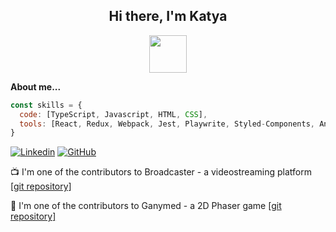 <h2 align="center">Hi there, I'm Katya</a></h2>
<p align="center"><img src="https://media4.giphy.com/media/ZO7JG72fMpXgrN2uCI/giphy.gif?cid=790b7611de2228da7b1a2eefe4655cf94bd5cf1d764f976f&rid=giphy.gif" width="60"></p>

**About me...**
```javascript
const skills = {
  code: [TypeScript, Javascript, HTML, CSS],
  tools: [React, Redux, Webpack, Jest, Playwrite, Styled-Components, Ant-Design, NodeJS, Express, WebSockets, PostgreSQL]
}
```

[![Linkedin](https://img.shields.io/badge/LinkedIn-blue)](https://www.linkedin.com/in/ekaterina-gnedenko/)
[![GitHub](https://img.shields.io/badge/GitHub-lightgrey)](https://github.com/kaechyou/)

📺  I'm one of the contributors to Broadcaster - a videostreaming platform <a href="https://github.com/kaechyou/broadcaster" target="_blank">[git repository]</a>

👾  I'm one of the contributors to Ganymed - a 2D Phaser game <a href="https://github.com/chebok/ganymede-project" target="_blank">[git repository]</a>
